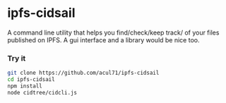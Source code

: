 # ipfs-cidsail
A command line utility that helps you find/check/keep track/ of your files published on IPFS. A gui interface and a library would be nice too.

### Try it
```bash
git clone https://github.com/acul71/ipfs-cidsail
cd ipfs-cidsail
npm install
node cidtree/cidcli.js
```

